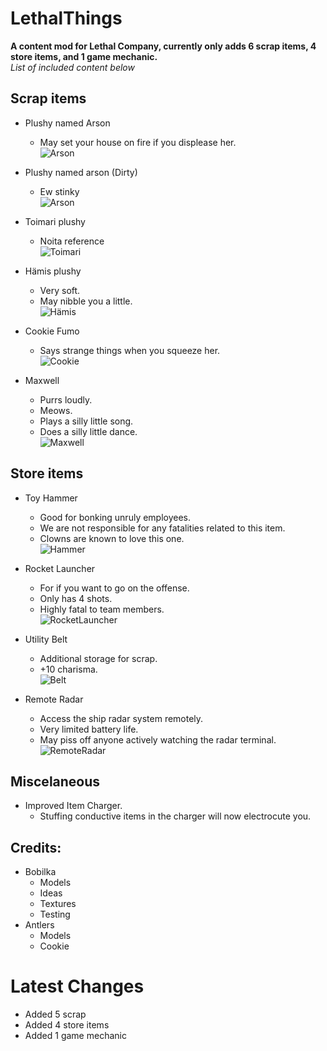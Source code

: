 # LethalThings
**A content mod for Lethal Company, currently only adds 6 scrap items, 4 store items, and 1 game mechanic.**  
*List of included content below*  

## Scrap items
- Plushy named Arson  
	- May set your house on fire if you displease her.  
![Arson](https://i.imgur.com/OnCGKcl.png)
  
- Plushy named arson (Dirty)  
	- Ew stinky  
![Arson](https://i.imgur.com/Buk3lQ2.png)
  
- Toimari plushy  
	- Noita reference  
![Toimari](https://i.imgur.com/STXtpHc.png)
  
- Hämis plushy  
	- Very soft.  
	- May nibble you a little.  
![Hämis](https://i.imgur.com/rM41HbK.png)
  
- Cookie Fumo  
	- Says strange things when you squeeze her.  
![Cookie](https://i.imgur.com/aMiji2H.png)
  
- Maxwell
	- Purrs loudly.  
	- Meows.  
	- Plays a silly little song.  
	- Does a silly little dance.  
![Maxwell](https://i.imgur.com/nccQTQy.png)
  
## Store items
- Toy Hammer
	- Good for bonking unruly employees.  
	- We are not responsible for any fatalities related to this item.  
	- Clowns are known to love this one.  
![Hammer](https://i.imgur.com/UDtb5GC.png)
  
- Rocket Launcher  
	- For if you want to go on the offense.  
	- Only has 4 shots.  
	- Highly fatal to team members.  
![RocketLauncher](https://i.imgur.com/lzDTH3E.png)
  
- Utility Belt  
	- Additional storage for scrap.  
	- +10 charisma.  
![Belt](https://i.imgur.com/Jlt0Hmi.png)
  
- Remote Radar
	- Access the ship radar system remotely.  
	- Very limited battery life.  
	- May piss off anyone actively watching the radar terminal.  
![RemoteRadar](https://i.imgur.com/7cdQeNm.png)

## Miscelaneous
- Improved Item Charger.  
	- Stuffing conductive items in the charger will now electrocute you.  

## Credits:
- Bobilka   
	- Models  
	- Ideas  
	- Textures  
	- Testing  
- Antlers  
	- Models  
	- Cookie  

# Latest Changes  
   
- Added 5 scrap
- Added 4 store items
- Added 1 game mechanic
